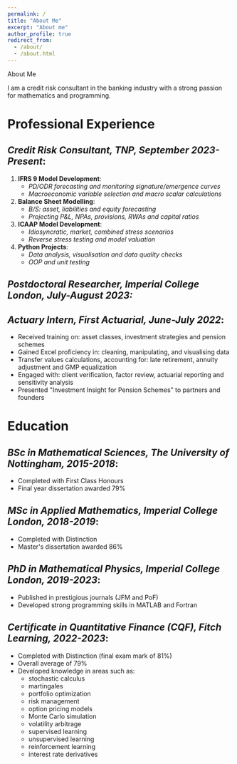 ```yaml
---
permalink: /
title: "About Me"
excerpt: "About me"
author_profile: true
redirect_from: 
  - /about/
  - /about.html
---
```


About Me

I am a credit risk consultant in the banking industry with a strong passion for mathematics and programming.

# Professional Experience

## _Credit Risk Consultant, TNP, September 2023-Present_:

1. **IFRS 9 Model Development**:
    * _PD/ODR forecasting and monitoring signature/emergence curves_
    * _Macroeconomic variable selection and macro scalar calculations_
2. **Balance Sheet Modelling**:
     * _B/S: asset, liabilities and equity forecasting_
     * _Projecting P&L, NPAs, provisions, RWAs and capital ratios_
4. **ICAAP Model Development**:
    * _Idiosyncratic, market, combined stress scenarios_
    * _Reverse stress testing and model valuation_
4. **Python Projects**:
    * _Data analysis, visualisation and data quality checks_
    * _OOP and unit testing_

## _Postdoctoral Researcher, Imperial College London, July-August 2023:_

## _Actuary Intern, First Actuarial, June-July 2022_:

* Received training on: asset classes, investment strategies and pension schemes
* Gained Excel proficiency in: cleaning, manipulating, and visualising data
* Transfer values calculations, accounting for: late retirement, annuity adjustment and GMP equalization
* Engaged with: client verification, factor review, actuarial reporting and sensitivity analysis
* Presented "Investment Insight for Pension Schemes" to partners and founders

# Education

## _BSc in Mathematical Sciences, The University of Nottingham, 2015-2018_:

* Completed with First Class Honours
* Final year dissertation awarded 79%

## _MSc in Applied Mathematics, Imperial College London, 2018-2019_:

* Completed with Distinction
* Master's dissertation awarded 86%

## _PhD in Mathematical Physics, Imperial College London, 2019-2023_:

* Published in prestigious journals (JFM and PoF)
* Developed strong programming skills in MATLAB and Fortran

## _Certificate in Quantitative Finance (CQF), Fitch Learning, 2022-2023_:

* Completed with Distinction (final exam mark of 81%)
* Overall average of 79%
* Developed knowledge in areas such as:
  - stochastic calculus
  - martingales
  - portfolio optimization
  - risk management
  - option pricing models
  - Monte Carlo simulation
  - volatility arbitrage
  - supervised learning
  - unsupervised learning
  - reinforcement learning
  - interest rate derivatives
